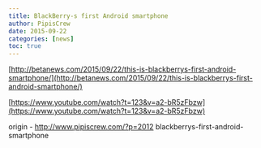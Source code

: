 ```yaml
---
title: BlackBerry-s first Android smartphone
author: PipisCrew
date: 2015-09-22
categories: [news]
toc: true
---
```


[http://betanews.com/2015/09/22/this-is-blackberrys-first-android-smartphone/](http://betanews.com/2015/09/22/this-is-blackberrys-first-android-smartphone/)

[https://www.youtube.com/watch?t=123&v=a2-bR5zFbzw](https://www.youtube.com/watch?t=123&v=a2-bR5zFbzw)

origin - http://www.pipiscrew.com/?p=2012 blackberrys-first-android-smartphone